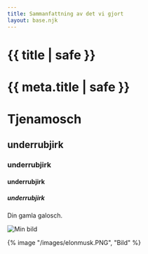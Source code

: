 ```yaml
---
title: Sammanfattning av det vi gjort
layout: base.njk
---
```


# {{ title | safe }}

# {{ meta.title | safe }}

# Tjenamosch
## underrubjirk
### underrubjirk
#### underrubjirk
##### underrubjirk

Din gamla galosch.

![Min bild](/images/elonmusk.PNG)

{% image "/images/elonmusk.PNG", "Bild" %}